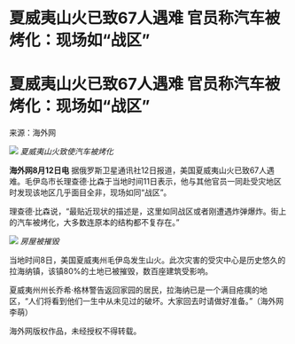 # 夏威夷山火已致67人遇难 官员称汽车被烤化：现场如“战区”

# 夏威夷山火已致67人遇难 官员称汽车被烤化：现场如“战区”

来源：海外网

![](https://inews.gtimg.com/om_bt/OySRdQJyRJ9PkcRv4ffc7m2sa8rSn9jCGj_cKPMofajlwAA/1000)
_夏威夷山火致使汽车被烤化_

**海外网8月12日电**
据俄罗斯卫星通讯社12日报道，美国夏威夷山火已致67人遇难。毛伊岛市长理查德·比森于当地时间11日表示，他与其他官员一同赴受灾地区时发现该地区几乎面目全非，现场如同“战区”。

理查德·比森说，“最贴近现状的描述是，这里如同战区或者刚遭遇炸弹爆炸。街上的汽车被烤化，大多数连原本的结构都不复存在。”

![](https://inews.gtimg.com/om_bt/OGWbZUNnoCv7fePhKu1OSBAHPWAjnRerBVeJVKbJcYJGMAA/1000)
_房屋被摧毁_

当地时间8日，美国夏威夷州毛伊岛发生山火。此次灾害的受灾中心是历史悠久的拉海纳镇，该镇80%的土地已被摧毁，数百座建筑受影响。

夏威夷州州长乔希·格林警告返回家园的居民，拉海纳已是一个满目疮痍的地区，“人们将看到他们一生中从未见过的破坏。大家回去时请做好准备。”（海外网 李萌）

海外网版权作品，未经授权不得转载。

